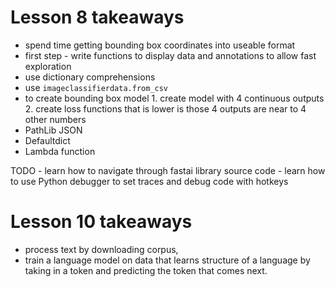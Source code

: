 # Lesson 8 takeaways 
- spend time getting bounding box coordinates into useable format 
- first step - write functions to display data and annotations to allow fast exploration 
- use dictionary comprehensions
- use `imageclassifierdata.from_csv`
- to create bounding box model 1. create model with 4 continuous outputs 2. create loss functions that
is lower is those 4 outputs are near to 4 other numbers
- PathLib JSON
- Defaultdict
- Lambda function 

TODO - learn how to navigate through fastai library source code 
     - learn how to use Python debugger to set traces and debug code with hotkeys

# Lesson 10 takeaways 
- process text by downloading corpus, 
- train a language model on data that learns structure of a language by taking in a token and predicting the token that comes next. 